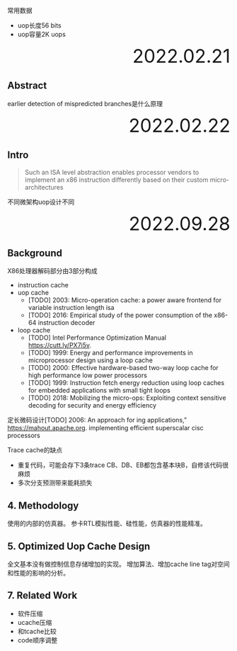 常用数据

* uop长度56 bits
* uop容量2K uops



<div style="text-align:right; font-size:3em;">2022.02.21</div>

## Abstract

earlier detection of mispredicted branches是什么原理

<div style="text-align:right; font-size:3em;">2022.02.22</div>

## Intro

> Such an ISA level abstraction enables
> processor vendors to implement an x86 instruction differently
> based on their custom micro-architectures

不同微架构uop设计不同

<div style="text-align:right; font-size:3em;">2022.09.28</div>

## Background

X86处理器解码部分由3部分构成

* instruction cache
* uop cache
  * [TODO] 2003: Micro-operation cache: a power aware frontend for variable instruction length isa
  * [TODO] 2016: Empirical study of the power consumption of the x86-64 instruction decoder
* loop cache
  * [TODO] Intel Performance Optimization Manual https://cutt.ly/PX7i5v.
  * [TODO] 1999: Energy and performance improvements in microprocessor design using a loop cache
  * [TODO] 2000: Effective hardware-based two-way loop cache for high performance low power processors
  * [TODO] 1999: Instruction fetch energy reduction using loop caches for embedded applications with small tight loops
  * [TODO] 2018: Mobilizing the micro-ops: Exploiting context sensitive decoding for security and energy efficiency

定长微码设计[TODO] 2006: An approach for
ing applications,” https://mahout.apache.org.
implementing efficient superscalar cisc processors

Trace cache的缺点

* 重复代码，可能会存下3条trace CB、DB、EB都包含基本块B，自修该代码很麻烦
* 多次分支预测带来能耗损失

## 4. Methodology

使用的内部的仿真器。
参卡RTL模拟性能、硅性能，仿真器的性能精准。

## 5. Optimized Uop Cache Design

全文基本没有做控制信息存储增加的实现。
增加算法、增加cache line tag对空间和性能的影响的分析。

## 7. Related Work

* 软件压缩
* ucache压缩
* 和tcache比较
* code顺序调整
